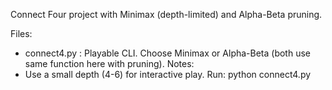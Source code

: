 Connect Four project with Minimax (depth-limited) and Alpha-Beta pruning.

Files:
- connect4.py : Playable CLI. Choose Minimax or Alpha-Beta (both use same function here with pruning).
Notes:
- Use a small depth (4-6) for interactive play.
Run:
python connect4.py